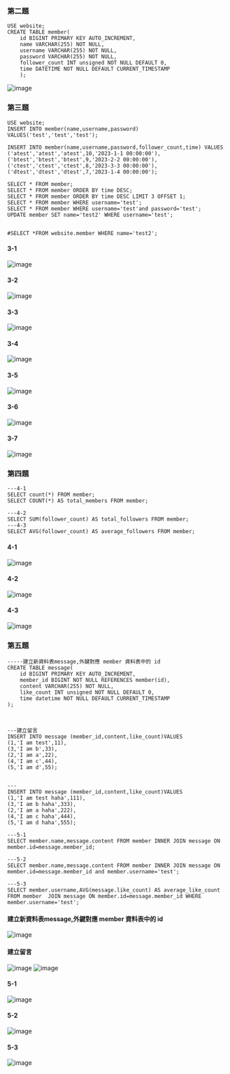 ### 第二題
```CREATE DATABASE website;
USE website;
CREATE TABLE member(
	id BIGINT PRIMARY KEY AUTO_INCREMENT,
	name VARCHAR(255) NOT NULL,
	username VARCHAR(255) NOT NULL,
	password VARCHAR(255) NOT NULL,
	follower_count INT unsigned NOT NULL DEFAULT 0,
	time DATETIME NOT NULL DEFAULT CURRENT_TIMESTAMP
	);
```

 ![image](https://github.com/lili05020502/first-stage/assets/127928553/9effd19f-0acb-44a7-a415-fbf2d1ba83c8)

### 第三題
```
USE website;
INSERT INTO member(name,username,password) VALUES('test','test','test');

INSERT INTO member(name,username,password,follower_count,time) VALUES
('atest','atest','atest',10,'2023-1-1 00:00:00'),
('btest','btest','btest',9,'2023-2-2 00:00:00'),
('ctest','ctest','ctest',8,'2023-3-3 00:00:00'),
('dtest','dtest','dtest',7,'2023-1-4 00:00:00');

SELECT * FROM member;
SELECT * FROM member ORDER BY time DESC;
SELECT * FROM member ORDER BY time DESC LIMIT 3 OFFSET 1;
SELECT * FROM member WHERE username='test';
SELECT * FROM member WHERE username='test'and password='test';
UPDATE member SET name='test2' WHERE username='test';


#SELECT *FROM website.member WHERE name='test2';
```
#### 3-1
![image](https://github.com/lili05020502/first-stage/assets/127928553/baa6f809-87d4-4cf5-884f-16dab5316cca)
#### 3-2
![image](https://github.com/lili05020502/first-stage/assets/127928553/ba650076-735b-4872-a6b8-a9d5443bade7)
#### 3-3
![image](https://github.com/lili05020502/first-stage/assets/127928553/7a6a43fb-255e-4ea5-8c85-ce0238008f0a)
#### 3-4
![image](https://github.com/lili05020502/first-stage/assets/127928553/acfdd426-49b4-4619-a752-c78f1d4c1926)
#### 3-5
![image](https://github.com/lili05020502/first-stage/assets/127928553/b56b7597-ae17-4f1e-a463-8ecb0449c8e1)
#### 3-6
![image](https://github.com/lili05020502/first-stage/assets/127928553/e608ae5e-5232-4d7b-9b13-b3e9b01f15c4)
#### 3-7
![image](https://github.com/lili05020502/first-stage/assets/127928553/67d2dfe1-945a-4297-aee8-74165a198158)

### 第四題
```
---4-1
SELECT count(*) FROM member;
SELECT COUNT(*) AS total_members FROM member;

---4-2
SELECT SUM(follower_count) AS total_followers FROM member;
---4-3
SELECT AVG(follower_count) AS average_followers FROM member;
```
#### 4-1
![image](https://github.com/lili05020502/first-stage/assets/127928553/73603ce3-8b47-42be-b899-da49aeeaace6)
#### 4-2
![image](https://github.com/lili05020502/first-stage/assets/127928553/97ea1208-3252-4ec9-8b3d-d81f224e516a)
#### 4-3
![image](https://github.com/lili05020502/first-stage/assets/127928553/a08109cf-5743-4f1c-ac1e-a7d06a2446cf)

### 第五題
```
-----建立新資料表message,外鍵對應 member 資料表中的 id
CREATE TABLE message(
	id BIGINT PRIMARY KEY AUTO_INCREMENT,
	member_id BIGINT NOT NULL REFERENCES member(id),
	content VARCHAR(255) NOT NULL,
	like_count INT unsigned NOT NULL DEFAULT 0,
	time datetime NOT NULL DEFAULT CURRENT_TIMESTAMP
);



---建立留言
INSERT INTO message (member_id,content,like_count)VALUES
(1,'I am test',11),
(3,'I am b',33),
(2,'I am a',22),
(4,'I am c',44),
(5,'I am d',55);


---
INSERT INTO message (member_id,content,like_count)VALUES
(1,'I am test haha',111),
(3,'I am b haha',333),
(2,'I am a haha',222),
(4,'I am c haha',444),
(5,'I am d haha',555);

---5-1
SELECT member.name,message.content FROM member INNER JOIN message ON member.id=message.member_id;

---5-2
SELECT member.name,message.content FROM member INNER JOIN message ON member.id=message.member_id and member.username='test';

---5-3
SELECT member.username,AVG(message.like_count) AS average_like_count FROM member  JOIN message ON member.id=message.member_id WHERE member.username='test';

```
#### 建立新資料表message,外鍵對應 member 資料表中的 id
![image](https://github.com/lili05020502/first-stage/assets/127928553/8d988bc6-1c72-48be-a332-b6238e7f814d)

#### 建立留言
![image](https://github.com/lili05020502/first-stage/assets/127928553/ce66678b-3601-4128-84c6-0cbc69293118)
![image](https://github.com/lili05020502/first-stage/assets/127928553/c6be9ace-9246-45eb-9cd5-d818f13f9e69)

#### 5-1
![image](https://github.com/lili05020502/first-stage/assets/127928553/51729354-14e7-40a5-8f52-b3493c7cf32b)
#### 5-2
![image](https://github.com/lili05020502/first-stage/assets/127928553/4a91b7a4-5c35-46e2-8ee8-61ce098e5437)
#### 5-3
![image](https://github.com/lili05020502/first-stage/assets/127928553/56406b09-d740-46fc-8130-bb7fadfd08fd)





